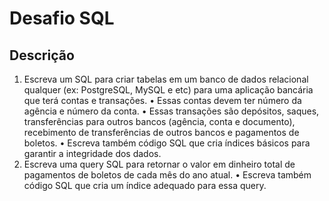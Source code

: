 # Desafio SQL

## Descrição

1. Escreva um SQL para criar tabelas em um banco de dados relacional qualquer (ex: PostgreSQL,
   MySQL e etc) para uma aplicação bancária que terá contas e transações.
   • Essas contas devem ter número da agência e número da conta.
   • Essas transações são depósitos, saques, transferências para outros bancos (agência, conta e
   documento), recebimento de transferências de outros bancos e pagamentos de boletos.
   • Escreva também código SQL que cria índices básicos para garantir a integridade dos dados.
2. Escreva uma query SQL para retornar o valor em dinheiro total de pagamentos de boletos de cada
   mês do ano atual.
   • Escreva também código SQL que cria um índice adequado para essa query.
